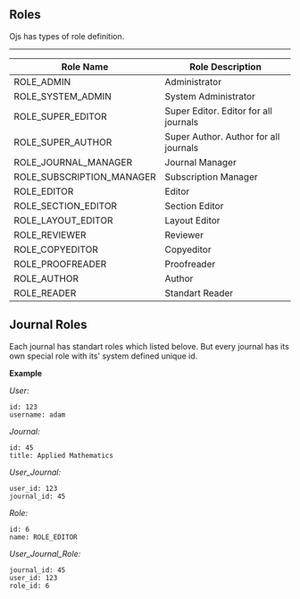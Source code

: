 Roles
-----

Ojs has  types of role definition.

-----------------------------------------------------------------------------
| Role Name 					| Role Description							|
|-------------------------------|-------------------------------------------|
| ROLE_ADMIN 					| Administrator								|
| ROLE_SYSTEM_ADMIN				| System Administrator						|
| ROLE_SUPER_EDITOR			 	| Super Editor. Editor for all journals		|
| ROLE_SUPER_AUTHOR			 	| Super Author. Author for all journals		|
| ROLE_JOURNAL_MANAGER		 	| Journal Manager 							|
| ROLE_SUBSCRIPTION_MANAGER	 	| Subscription Manager 						|
| ROLE_EDITOR 				 	| Editor 									|
| ROLE_SECTION_EDITOR			| Section Editor 							|
| ROLE_LAYOUT_EDITOR			| Layout Editor 							|
| ROLE_REVIEWER				 	| Reviewer 									|
| ROLE_COPYEDITOR 			 	| Copyeditor 								|
| ROLE_PROOFREADER			 	| Proofreader 								|
| ROLE_AUTHOR 				 	| Author 									|
| ROLE_READER 				 	| Standart Reader 							|


Journal Roles
-------------

Each journal has standart roles which listed belove. But every journal has its own special role with its' system defined unique id.

**Example**

*User:*

    id: 123
    username: adam

*Journal:* 

    id: 45
    title: Applied Mathematics

*User_Journal:*

    user_id: 123
    journal_id: 45

*Role:*

    id: 6
    name: ROLE_EDITOR



*User_Journal_Role:*

    journal_id: 45
    user_id: 123
    role_id: 6 